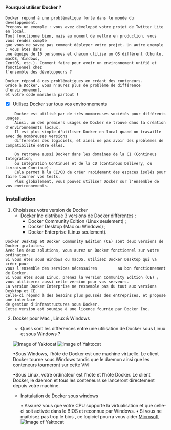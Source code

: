 #### Pourquoi utiliser Docker ?

    Docker répond à une problématique forte dans le monde du développement.
    Prenons un exemple : vous avez développé votre projet de Twitter Lite en local. 
    Tout fonctionne bien, mais au moment de mettre en production, vous vous rendez compte
    que vous ne savez pas comment déployer votre projet. Un autre exemple : vous êtes dans
    une équipe de 10 personnes et chacun utilise un OS différent (Ubuntu, macOS, Windows, 
    CentOS, etc.). Comment faire pour avoir un environnement unifié et fonctionnel chez 
    l'ensemble des développeurs ?
   
    Docker répond à ces problématiques en créant des conteneurs. 
    Grâce à Docker, vous n'aurez plus de problème de différence d'environnement,
    et votre code marchera partout !
    
- [x] Utilisez Docker sur tous vos environnements
```
    Docker est utilisé par de très nombreuses sociétés pour différents usages.
    Ainsi, un des premiers usages de Docker se trouve dans la création d'environnements locaux. 
    Il est plus simple d'utiliser Docker en local quand on travaille avec de nombreuses versions 
    différentes des logiciels, et ainsi ne pas avoir des problèmes de compatibilité entre elles.

    On retrouve aussi Docker dans les domaines de la CI (Continous Integration,
    ou Intégration Continue) et de la CD (Continous Delivery, ou Livraison Continue). 
    Cela permet à la CI/CD de créer rapidement des espaces isolés pour faire tourner vos tests.
    Plus globalement, vous pouvez utiliser Docker sur l'ensemble de vos environnements.
 ```
    
### Installattion

   1. Choisissez votre version de Docker
      - Docker Inc distribue 3 versions de Docker différentes :
        - Docker Community Edition (Linux seulement) ;
        - Docker Desktop (Mac ou Windows) ;
        - Docker Enterprise (Linux seulement).
        
```
Docker Desktop et Docker Community Edition (CE) sont deux versions de Docker gratuites.
Avec les deux solutions, vous aurez un Docker fonctionnel sur votre ordinateur.
Si vous êtes sous Windows ou macOS, utilisez Docker Desktop qui va créer pour
vous l'ensemble des services nécessaires         au bon fonctionnement de Docker.
Si vous êtes sous Linux, prenez la version Community Edition (CE) ;
vous utiliserez aussi cette version pour vos serveurs.
La version Docker Enterprise ne ressemble pas du tout aux versions Desktop et CE.
Celle-ci répond à des besoins plus poussés des entreprises, et propose une interface
de gestion d'infrastructures sous Docker. 
Cette version est soumise à une licence fournie par Docker Inc.
``` 

  2. Docker pour Mac , Linux & Windows 
  
     - Quels sont les différences entre une utilisation de Docker sous Linux et sous Windows ?
     
      ![Image of Yaktocat](https://www.noobunbox.net/wp-content/uploads/2016/04/xlinux_docker_host.png.pagespeed.ic.igpO4IQ1nS.webp)
       ![Image of Yaktocat](https://www.noobunbox.net/wp-content/uploads/2016/04/xwin_docker_host.png.pagespeed.ic.p2mLbveWVR.webp)
       
      •Sous Windows, l’hôte de Docker est une machine virtuelle. 
      Le client Docker tourne sous Windows tandis que le daemon ainsi que les conteneurs tourneront sur cette VM
      
      •Sous Linux, votre ordinateur est l’hôte et l’hôte Docker. Le client Docker, le daemon et tous les conteneurs se               lanceront directement depuis votre machine.
        
     
     - Insttalation de Docker sous windows 
     
         • Assurez vous que votre CPU supporte la virtualisation et que celle-ci soit activée dans le BIOS et                            reconnue par Windows.
         • Si vous ne maitrisez pas trop le bios , ce logiciel pourra vous aider [Microsoft](https://www.microsoft.com/en-us/download/details.aspx?id=592) 
         ![Image of Yaktocat](https://www.noobunbox.net/wp-content/uploads/2016/02/xvirtualization.jpg.pagespeed.ic.mMZzUjrmp-.webp)
         
         
